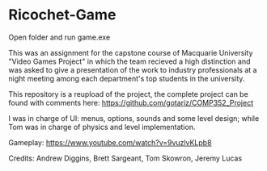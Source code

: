 # Ricochet-Game

Open folder and run game.exe

This was an assignment for the capstone course of Macquarie University "Video Games Project" in which the team recieved a high distinction and was asked to give a presentation of the work to industry professionals at a night meeting among each department's top students in the university.

This repository is a reupload of the project, the complete project can be found with comments here: https://github.com/gotariz/COMP352_Project

I was in charge of UI: menus, options, sounds and some level design; while Tom was in charge of physics and level implementation. 

Gameplay: https://www.youtube.com/watch?v=9vuzlvKLpb8

Credits: Andrew Diggins, Brett Sargeant, Tom Skowron, Jeremy Lucas
